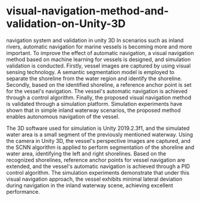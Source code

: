 # visual-navigation-method-and-validation-on-Unity-3D
navigation system and validation in unity 3D
In scenarios such as inland rivers, automatic 
navigation for marine vessels is becoming more and more 
important. To improve the effect of automatic navigation, a 
visual navigation method based on machine learning for vessels 
is designed, and simulation validation is conducted. Firstly, 
vessel images are captured by using visual sensing technology. 
A semantic segmentation model is employed to separate the 
shoreline from the water region and identify the shoreline. 
Secondly, based on the identified shoreline, a reference anchor 
point is set for the vessel's navigation. The vessel's automatic 
navigation is achieved through a control algorithm. Finally, the 
proposed visual navigation method is validated through a 
simulation platform. Simulation experiments have shown that 
in simple inland waterway scenarios, the proposed method 
enables autonomous navigation of the vessel.

The 3D software used for simulation is Unity 2019.2.3f1, 
and the simulated water area is a small segment of the 
previously mentioned waterway. Using the camera in Unity 
3D, the vessel's perspective images are captured, and the 
SCNN algorithm is applied to perform segmentation of the 
shoreline and water area, identifying the left and right 
shorelines. Based on the recognized shorelines, reference 
anchor points for vessel navigation are extended, and the 
vessel's automatic navigation is achieved through a PID
control algorithm. The simulation experiments demonstrate 
that under this visual navigation approach, the vessel exhibits 
minimal lateral deviation during navigation in the inland 
waterway scene, achieving excellent performance. 
